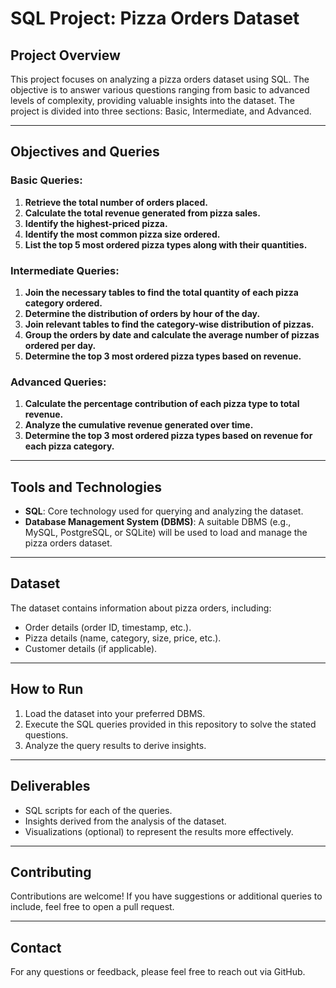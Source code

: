 # SQL Project: Pizza Orders Dataset

## Project Overview
This project focuses on analyzing a pizza orders dataset using SQL. The objective is to answer various questions ranging from basic to advanced levels of complexity, providing valuable insights into the dataset. The project is divided into three sections: Basic, Intermediate, and Advanced.

---

## Objectives and Queries

### Basic Queries:
1. **Retrieve the total number of orders placed.**
2. **Calculate the total revenue generated from pizza sales.**
3. **Identify the highest-priced pizza.**
4. **Identify the most common pizza size ordered.**
5. **List the top 5 most ordered pizza types along with their quantities.**

### Intermediate Queries:
1. **Join the necessary tables to find the total quantity of each pizza category ordered.**
2. **Determine the distribution of orders by hour of the day.**
3. **Join relevant tables to find the category-wise distribution of pizzas.**
4. **Group the orders by date and calculate the average number of pizzas ordered per day.**
5. **Determine the top 3 most ordered pizza types based on revenue.**

### Advanced Queries:
1. **Calculate the percentage contribution of each pizza type to total revenue.**
2. **Analyze the cumulative revenue generated over time.**
3. **Determine the top 3 most ordered pizza types based on revenue for each pizza category.**

---

## Tools and Technologies
- **SQL**: Core technology used for querying and analyzing the dataset.
- **Database Management System (DBMS)**: A suitable DBMS (e.g., MySQL, PostgreSQL, or SQLite) will be used to load and manage the pizza orders dataset.

---

## Dataset
The dataset contains information about pizza orders, including:
- Order details (order ID, timestamp, etc.).
- Pizza details (name, category, size, price, etc.).
- Customer details (if applicable).

---

## How to Run
1. Load the dataset into your preferred DBMS.
2. Execute the SQL queries provided in this repository to solve the stated questions.
3. Analyze the query results to derive insights.

---

## Deliverables
- SQL scripts for each of the queries.
- Insights derived from the analysis of the dataset.
- Visualizations (optional) to represent the results more effectively.

---

## Contributing
Contributions are welcome! If you have suggestions or additional queries to include, feel free to open a pull request.

---



## Contact
For any questions or feedback, please feel free to reach out via GitHub.

